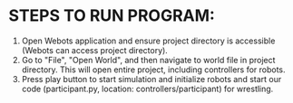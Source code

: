 # STEPS TO RUN PROGRAM:
1. Open Webots application and ensure project directory is accessible (Webots can access project directory).
2. Go to "File", "Open World", and then navigate to world file in project directory. This will open entire project, including controllers for robots.
3. Press play button to start simulation and initialize robots and start our code (participant.py, location: controllers/participant) for wrestling.
